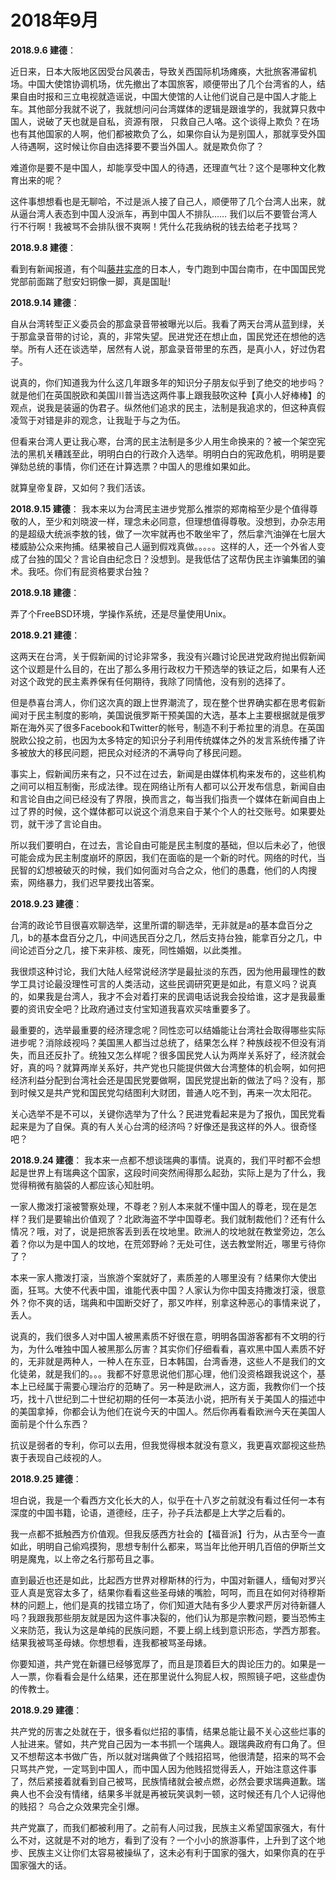 # 2018年9月

**2018.9.6 建德**：

近日来，日本大阪地区因受台风袭击，导致关西国际机场瘫痪，大批旅客滞留机场。中国大使馆协调机场，优先撤出了本国旅客，顺便带出了几个台湾省的人，结果自由时报和三立电视就造谣说，中国大使馆的人让他们说自己是中国人才能上车。其他部分我就不说了，我就想问问台湾媒体的逻辑是跟谁学的，我就算只救中国人，说破了天也就是自私，资源有限， 只救自己人咯。这个谈得上欺负？在场也有其他国家的人啊，他们都被欺负了么，如果你自认为是别国人，那就享受外国人待遇啊，这时候让你自由选择要不要当外国人。就是欺负你了？

难道你是要不是中国人，却能享受中国人的待遇，还理直气壮？这个是哪种文化教育出来的呢？

这件事想想看也是无聊哈，不过是派人接了自己人，顺便带了几个台湾人出来，就从逼台湾人表态到中国人没派车，再到中国人不排队…… 我们以后不要管台湾人行不行啊！我被骂不会排队很不爽啊！凭什么花我纳税的钱去给老子找骂？

**2018.9.8 建德**：

看到有新闻报道，有个叫[藤井实彦](https://zh.wikipedia.org/zh-hans/%E8%97%A4%E4%BA%95%E5%AF%A6%E5%BD%A5)的日本人，专门跑到中国台南市，在中国国民党党部前面踹了慰安妇铜像一脚，真是国耻!

**2018.9.14 建德**：

自从台湾转型正义委员会的那盒录音带被曝光以后。我看了两天台湾从蓝到绿，关于那盒录音带的讨论，真的，非常失望。民进党还在想止血，国民党还在想他的选举。所有人还在谈选举，居然有人说，那盒录音带里的东西，是真小人，好过伪君子。

说真的，你们知道我为什么这几年跟多年的知识分子朋友似乎到了绝交的地步吗？就是他们在英国脱欧和美国川普当选这两件事上跟我鼓吹这种【真小人好棒棒】的观点，说我是装逼的伪君子。纵然他们追求的民主，法制是我追求的，但这种真假凌驾于对错是非的观念，让我耻于与之为伍。

但看来台湾人更让我心寒，台湾的民主法制是多少人用生命换来的？被一个架空宪法的黑机关糟践至此，明明白白的行政介入选举。明明白白的宪政危机，明明是要弹劾总统的事情，你们还在计算选票？中国人的思维如果如此。

就算皇帝复辟，又如何？我们活该。

**2018.9.15 建德**：
我本来以为台湾民主进步党那么推崇的郑南榕至少是个值得尊敬的人，至少和刘晓波一样，理念未必同意，但理想值得尊敬。没想到，办杂志用的是超级大统派李敖的钱，做了一次牢就再也不敢坐牢了，然后拿汽油弹在七层大楼威胁公众来拘捕。结果被自己人逼到假戏真做。。。。。这样的人，还一个外省人变成了台独的国父？言论自由纪念日？没想到。是我低估了这帮伪民主诈骗集团的骗术。我呸。你们有屁资格要求台独？

**2018.9.18 建德**：

弄了个FreeBSD环境，学操作系统，还是尽量使用Unix。

**2018.9.21 建德**：

这两天在台湾，关于假新闻的讨论非常多，我没有兴趣讨论民进党政府抛出假新闻这个议题是什么目的，在出了那么多用行政权力干预选举的铁证之后，如果有人还对这个政党的民主素养保有任何期待，我除了同情他，没有别的选择了。

但是恭喜台湾人，你们这次真的跟上世界潮流了，现在整个世界确实都在思考假新闻对于民主制度的影响，美国说俄罗斯干预美国的大选，基本上主要根据就是俄罗斯在海外买了很多Facebook和Twitter的帐号，制造不利于希拉里的消息。在英国脱欧公投之前，也因为太多特定的知识分子利用传统媒体之外的发言系统传播了许多被放大的移民问题，把民众对经济的不满导向了移民问题。

事实上，假新闻历来有之，只不过在过去，新闻是由媒体机构来发布的，这些机构之间可以相互制衡，形成法律。现在网络让所有人都可以公开发布信息，新闻自由和言论自由之间已经没有了界限，换而言之，每当我们指责一个媒体在新闻自由上过了界的时候，这个媒体都可以说这个消息来自于某个个人的社交账号。如果要处罚，就干涉了言论自由。

所以我们要明白，在过去，言论自由可能是民主制度的基础，但以后未必了，他很可能会成为民主制度崩坏的原因，我们在面临的是一个新的时代。网络的时代，当民智的幻想被破灭的时候，我们如何面对乌合之众，他们的愚蠢，他们的人肉搜索，网络暴力，我们迟早要找出答案。

**2018.9.23 建德**：

台湾的政论节目很喜欢聊选举，这里所谓的聊选举，无非就是a的基本盘百分之几，b的基本盘百分之几，中间选民百分之几，然后支持台独，能拿百分之几，中间论述百分之几，接下来非核、废死，同性婚姻，以此类推。

我很烦这种讨论，我们大陆人经常说经济学是最扯淡的东西，因为他用最理性的数学工具讨论最没理性可言的人类活动，这些民调研究更是如此，有意义吗？说真的，如果我是台湾人，我才不会对着打来的民调电话说我会投给谁，这才是我最重要的资讯安全吧？比政府通过支付宝知道我喜欢买啥重要多了。

最重要的，选举最重要的经济理念呢？同性恋可以结婚能让台湾社会取得哪些实际进步呢？消除歧视吗？美国黑人都当过总统了，结果怎么样？种族歧视不但没有消失，而且还反扑了。统独又怎么样呢？很多国民党人认为两岸关系好了，经济就会好，真的吗？就算两岸关系好，共产党也只能提供做大台湾整体的机会啊，如何把经济利益分配到台湾社会还是国民党要做啊，国民党提出新的做法了吗？没有，那到时候又是共产党和国民党勾结图利大财团，普通人吃不到，再来一次太阳花。

关心选举不是不可以，关键你选举为了什么？民进党看起来是为了报仇，国民党看起来是为了自保。真的有人关心台湾的经济吗？好像还是我这样的外人。很奇怪吧？

**2018.9.24 建德**：
我本来一点都不想谈瑞典的事情。说真的，我们平时都不会想起是世界上有瑞典这个国家，这段时间突然闹得那么起劲，实际上是为了什么，我觉得稍微有脑袋的人都应该心知肚明。

一家人撒泼打滚被警察处理，不尊老？别人本来就不懂中国人的尊老，现在是怎样？我们是要输出价值观了？北欧海盗不学中国尊老。我们就制裁他们？还有什么情况？哦，对了，说是把旅客丢到丢在坟地里。欧洲人的坟地就在教堂旁边，怎么着？你以为是中国人的坟地，在荒郊野岭？无处可住，送去教堂附近，哪里亏待你了？

本来一家人撒泼打滚，当旅游个案就好了，素质差的人哪里没有？结果你大使出面，狂骂。大使不代表中国，谁能代表中国？人家认为你中国支持撒泼打滚，很意外？你不爽的话，瑞典和中国断交好了，那又咋样，别拿这种恶心的事情来说了，丢人。

说真的，我们很多人对中国人被黑素质不好很在意，明明各国游客都有不文明的行为，为什么唯独中国人被黑那么厉害？其实你们仔细看看，喜欢黑中国人素质不好的，无非就是两种人，一种人在东亚，日本韩国，台湾香港，这些人不是我们的文化徒弟，就是我们的。。。我都不好意思说他们那心理，他们没资格跟我说这个，基本上已经属于需要心理治疗的范畴了。另一种是欧洲人，这方面，我教你们一个技巧，找十八世纪到二十世纪初期的任何一本英法小说，把所有关于美国人的描述中的美国拿掉，你都会认为他们在说今天的中国人。然后你再看看欧洲今天在美国人面前是个什么东西？

抗议是弱者的专利，你可以去用，但我觉得根本就没有意义，我更喜欢鄙视这些热衷于表现自己歧视的人。

**2018.9.25 建德**：

坦白说，我是一个看西方文化长大的人，似乎在十八岁之前就没有看过任何一本有深度的中国书籍，论语，道德经，庄子，孙子兵法都是上大学之后看的。

我一点都不抵触西方价值观。但我反感西方社会的【福音派】行为，从古至今一直如此，明明自己偷鸡摸狗，思想专制什么都来，骂当年比他开明几百倍的伊斯兰文明是魔鬼，以上帝之名行那苟且之事。

直到最近也还是如此，比起西方世界对穆斯林的行为，中国对新疆人，缅甸对罗兴亚人真是宽容太多了，结果你看看这些圣母婊的嘴脸，呵呵，而且在如何对待穆斯林的问题上，他们是真的找错立场了，你们知道大陆有多少人要求严厉对待新疆人吗？我跟我那些朋友就是因为这件事决裂的，他们认为那是宗教问题，要当恐怖主义来防范，我认为这是单纯的民族问题，不要上纲上线到意识形态，学西方那套。结果我被骂圣母婊。你想想看，连我都被骂圣母婊。

你要知道，共产党在新疆已经够宽厚了，而且是顶着巨大的舆论压力的。如果是一人一票，你看看会是什么结果，还在那里说什么狗屁人权，照照镜子吧，这些虚伪的传教士。

**2018.9.29 建德**：

共产党的厉害之处就在于，很多看似烂招的事情，结果总能让最不关心这些烂事的人扯进来。譬如，共产党自己因为一本书抓一个瑞典人。跟瑞典政府有口角了。但又不想帮这本书做广告，所以就对瑞典做了个贱招招骂，他很清楚，招来的骂不会只骂共产党，一定骂到中国人，而中国人因为他贱招觉得丢人，开始注意这件事了，然后紧接着就看到自己被骂，民族情绪就会被点燃，必然会要求瑞典道歉。瑞典人也不会没有情绪，结果多半就是再被玩笑讽刺一顿，这时候还有几个人记得他的贱招？ 乌合之众效果完全引爆。

共产党赢了，而我们都被利用了。之前有人问过我，民族主义希望国家强大，有什么不对，这就是不对的地方，看到了没有？一个小小的旅游事件，上升到了这个地步、民族主义让你们太容易被操纵了，这未必有利于国家的强大，如果你真的在乎国家强大的话。
